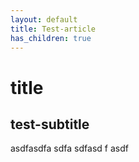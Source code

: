 ```yaml
---
layout: default
title: Test-article
has_children: true
---
```


# title
## test-subtitle
asdfasdfa
sdfa
sdfasd
f
asdf
